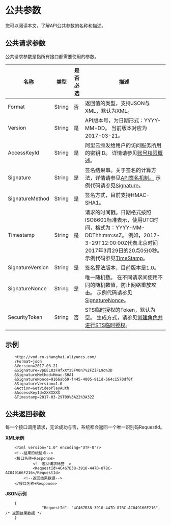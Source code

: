 公共参数 
=========================

您可以阅读本文，了解API公共参数的名称和描述。

公共请求参数 
---------------------------

公共请求参数是指所有接口都需要使用的参数。




|        名称        |   类型   | 是否必选 |                                                                                                        描述                                                                                                         |
|------------------|--------|------|-------------------------------------------------------------------------------------------------------------------------------------------------------------------------------------------------------------------|
| Format           | String | 否    | 返回值的类型，支持JSON与XML，默认为XML。                                                                                                                                                                                         |
| Version          | String | 是    | API版本号，为日期形式：YYYY-MM-DD。 当前版本对应为2017-03-21。                                                                                                                                                       |
| AccessKeyId      | String | 是    | 阿里云颁发给用户的访问服务所用的密钥ID。 详情请参见[账号权限概述]()。                                                                                                                                         |
| Signature        | String | 是    | 签名结果串。关于签名的计算方法，详情请参见[API签名机制。](/intl.zh-CN/服务端API/调用方式/签名机制.md) 示例代码请参见[Signature](/intl.zh-CN/服务端API/调用方式/签名机制.md)。                                       |
| SignatureMethod  | String | 是    | 签名方式，目前支持HMAC-SHA1。                                                                                                                                                                                               |
| Timestamp        | String | 是    | 请求的时间戳。日期格式按照ISO8601标准表示，使用UTC时间，格式为：YYYY-MM-DDThh:mm:ssZ。 例如，2017-3-29T12:00:00Z代表北京时间2017年3月29日的20点0分0秒。 示例代码参见[TimeStamp](/intl.zh-CN/服务端API/调用方式/签名机制.md)。 |
| SignatureVersion | String | 是    | 签名算法版本，目前版本是1.0。                                                                                                                                                                                                  |
| SignatureNonce   | String | 是    | 唯一随机数。 在不同请求间使用不同的随机数值，防止网络重放攻击。 示例代码请参见[SignatureNonce](/intl.zh-CN/服务端API/调用方式/签名机制.md)。                                                                     |
| SecurityToken    | String | 否    | STS临时授权的Token，默认为空。 生成方式，请参见[创建角色并进行STS临时授权](/intl.zh-CN/开发指南/账号和授权/创建角色并进行STS临时授权.md)。                                                                                           |



示例 
-----------------------

        http://vod.cn-shanghai.aliyuncs.com/
        ?Format=json 
        &Version=2017-03-21
        &Signature=vpEEL0zFHfxXYzSFV0n7%2FZiFL9o%3D 
        &SignatureMethod=Hmac-SHA1
        &SignatureNonce=9166ab59-f445-4005-911d-664c1570df0f
        &SignatureVersion=1.0
        &Action=GetVideoPlayAuth
        &AccessKeyId=XXXXXXX  
        &Timestamp=2017-03-29T09%3A22%3A32Z
                    



公共返回参数 
---------------------------

每一个接口调用请求，无论成功与否，系统都会返回一个唯一识别码RequestId。

**XML示例** 

        <?xml version="1.0" encoding="UTF-8"?>
        <!--结果的根结点--> 
        <接口名称+Response> 
                <!--返回请求标签-->
                <RequestId>4C467B38-3910-447D-87BC-AC049166F216</RequestId>
            <!--返回结果数据--> 
        </接口名称+Response>
                    



**JSON示例** 

        {
                    "RequestId": "4C467B38-3910-447D-87BC-AC049166F216", /* 返回结果数据 */
        }
                    


